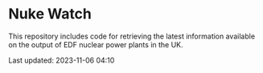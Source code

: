 # Nuke Watch

This repository includes code for retrieving the latest information available on the output of EDF nuclear power plants in the UK.

Last updated: 2023-11-06 04:10